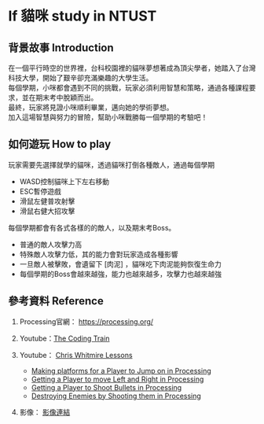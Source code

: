 # If 貓咪 study in NTUST #

## 背景故事 Introduction ##
在一個平行時空的世界裡，台科校園裡的貓咪夢想著成為頂尖學者，她踏入了台灣科技大學，開始了艱辛卻充滿樂趣的大學生活。  
每個學期，小咪都會遇到不同的挑戰，玩家必須利用智慧和策略，通過各種課程要求，並在期末考中脫穎而出。  
最終，玩家將見證小咪順利畢業，邁向她的學術夢想。  
加入這場智慧與努力的冒險，幫助小咪戰勝每一個學期的考驗吧！

## 如何遊玩 How to play ##
玩家需要先選擇就學的貓咪，透過貓咪打倒各種敵人，通過每個學期  
- WASD控制貓咪上下左右移動  
- ESC暫停遊戲
- 滑鼠左健普攻射擊
- 滑鼠右健大招攻擊

每個學期都會有各式各樣的的敵人，以及期末考Boss。  
- 普通的敵人攻擊力高
- 特殊敵人攻擊力低，其的能力會對玩家造成各種影響
- 一旦敵人被擊敗，會遺留下 [肉泥] ，貓咪吃下肉泥能夠恢復生命力
- 每個學期的Boss會越來越強，能力也越來越多，攻擊力也越來越強

## 參考資料 Reference ## 

1. Processing官網：  https://processing.org/  
2. Youtube：[The Coding Train](https://www.youtube.com/@TheCodingTrain)  
3. Youtube： [Chris Whitmire Lessons](https://www.youtube.com/@chriswhitmirelessons220/featured)    
   - [Making platforms for a Player to Jump on in Processing](https://www.youtube.com/watch?v=cmazRYO4_Wc)
   - [Getting a Player to move Left and Right in Processing](https://www.youtube.com/watch?v=jgr31WIYWdk&t=286s)
   - [Getting a Player to Shoot Bullets in Processing](https://www.youtube.com/watch?v=_k_yRbUeVxY)
   - [Destroying Enemies by Shooting them in Processing](https://www.youtube.com/watch?v=UlpjKVKHNio)

4. 影像： [影像連結](Image_Reference.txt)

